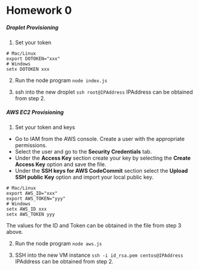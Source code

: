 Homework 0
===============

##### Droplet Provisioning
1. Set your token

```
# Mac/Linux
export DOTOKEN="xxx"
# Windows
setx DOTOKEN xxx
```

2. Run the node program
`node index.js`

3. ssh into the new droplet
`ssh root@IPAddress`
IPAddress can be obtained from step 2.

##### AWS EC2 Provisioning
1. Set your token and keys
* Go to IAM from the AWS console. Create a user with the appropriate permissions.
* Select the user and go to the **Security Credentials** tab. 
* Under the **Access Key** section create your key by selecting the **Create Access Key** option and save the file.
* Under the **SSH keys for AWS CodeCommit** section select the **Upload SSH public Key** option and import your local public key.

```
# Mac/Linux
export AWS_ID="xxx"
export AWS_TOKEN="yyy"
# Windows
setx AWS_ID xxx
setx AWS_TOKEN yyy
```
The values for the ID and Token can be obtained in the file from step 3 above.

2. Run the node program
`node aws.js`

3. SSH into the new VM instance
`ssh -i id_rsa.pem centos@IPAddress`
IPAddress can be obtained from step 2.










